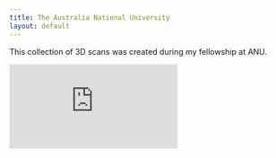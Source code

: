 ```yaml
---
title: The Australia National University
layout: default
---
```


This collection of 3D scans was created during my fellowship at ANU.

<div class="embed-responsive embed-responsive-4by3">
    <iframe title="A 3D model" class="embed-responsive-item" src="https://sketchfab.com/playlists/embed?collection=dea7a74d57d246d5abd9930c6b0d5170" frameborder="0" allow="autoplay; fullscreen; vr" mozallowfullscreen="true" webkitallowfullscreen="true"></iframe>
</div>
